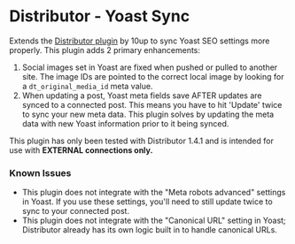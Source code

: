 # Distributor - Yoast Sync

Extends the [Distributor plugin](https://github.com/10up/distributor) by 10up to sync Yoast SEO settings more properly. This plugin adds 2 primary enhancements:

1.  Social images set in Yoast are fixed when pushed or pulled to another site. The image IDs are pointed to the correct local image by looking for a `dt_original_media_id` meta value.
2.  When updating a post, Yoast meta fields save AFTER updates are synced to a connected post. This means you have to hit 'Update' twice to sync your new meta data. This plugin solves by updating the meta data with new Yoast information prior to it being synced.

This plugin has only been tested with Distributor 1.4.1 and is intended for use with **EXTERNAL connections only.**

### Known Issues

-   This plugin does not integrate with the "Meta robots advanced" settings in Yoast. If you use these settings, you'll need to still update twice to sync to your connected post.
-   This plugin does not integrate with the "Canonical URL" setting in Yoast; Distributor already has its own logic built in to handle canonical URLs.
